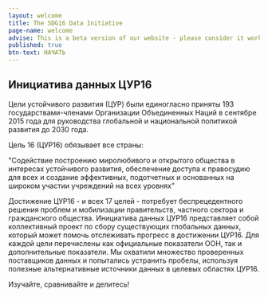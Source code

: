 ```yaml
---
layout: welcome
title: The SDG16 Data Initiative
page-name: welcome
advise: This is a beta version of our website - please consider it work in progress!
published: true
btn-text: НАЧАТЬ
---
```

## Инициатива данных ЦУР16

Цели устойчивого развития (ЦУР) были единогласно приняты 193 государствами-членами Организации Объединенных Наций в сентябре 2015 года для руководства глобальной и национальной политикой развития до 2030 года.

Цель 16 (ЦУР16) обязывает все страны:

"Содействие построению миролюбивого и открытого общества в интересах устойчивого развития, обеспечение доступа к правосудию для всех и создание эффективных, подотчетных и основанных на широком участии учреждений на всех уровнях”

Достижение ЦУР16 - и всех 17 целей - потребует беспрецедентного решения проблем и мобилизации правительств, частного сектора и гражданского общества. Инициатива данных ЦУР16 представляет собой коллективный проект по сбору существующих глобальных данных, который может помочь отслеживать прогресс в достижении ЦУР16. Для каждой цели перечислены как официальные показатели ООН, так и дополнительные показатели. Мы охватили множество проверенных поставщиков данных и попытались устранить пробелы, используя полезные альтернативные источники данных в целевых областях ЦУР16.

Изучайте, сравнивайте и делитесь!

